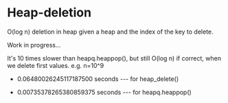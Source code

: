 # Heap-deletion
O(log n) deletion in heap given a heap and the index of the key to delete.

Work in progress...

It's 10 times slower than heapq.heappop(), but still O(log n) if correct, when we delete first values.
e.g. n=10^9

- 0.06480026245117187500 seconds --- for heap_delete()

- 0.00735378265380859375 seconds --- for heapq.heappop()
